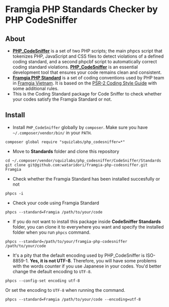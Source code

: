 # Framgia PHP Standards Checker by PHP CodeSniffer

## About
- **[PHP_CodeSniffer](https://github.com/squizlabs/PHP_CodeSniffer)** is a set of two PHP scripts; the main phpcs script that tokenizes PHP, JavaScript and CSS files to detect violations of a defined coding standard, and a second phpcbf script to automatically correct coding standard violations. **[PHP_CodeSniffer](https://github.com/squizlabs/PHP_CodeSniffer)** is an essential development tool that ensures your code remains clean and consistent.
- **[Framgia PHP Standard](https://github.com/framgia/coding-standards/blob/master/eng/README.md#php)** is a set of coding conventions used by PHP team in [Framgia Vietnam](http://framgia.vn/). It is based on the [PSR-2 Coding Style Guide](https://github.com/php-fig/fig-standards/blob/master/accepted/PSR-2-coding-style-guide.md) with some additional rules.
- This is the Coding Standard package for Code Sniffer to check whether your codes satisfy the Framgia Standard or not.

## Install
- Install `PHP_CodeSniffer` globally by `composer`. Make sure you have `~/.composer/vendor/bin/` in your `PATH`.
```
composer global require "squizlabs/php_codesniffer=*"
```
- Move to **Standards** folder and clone this repository
```
cd ~/.composer/vendor/squizlabs/php_codesniffer/CodeSniffer/Standards
git clone git@github.com:wataridori/framgia-php-codesniffer.git Framgia
```
- Check whether the Framgia Standard has been installed succesfully or not
```
phpcs -i
```
- Check your code using Framgia Standard
```
phpcs --standard=Framgia /path/to/your/code
```
- If you do not want to install this package inside **CodeSniffer Standards** folder, you can clone it to everywhere you want and specify the installed folder when you run `phpcs` command.
```
phpcs --standard=/path/to/your/framgia-php-codesniffer /path/to/your/code
```
- It's a pity that the default encoding used by PHP_CodeSniffer is ISO-8859-1. **Yes, it is not UTF-8**.
Therefore, you will have some problems with the words counter if you use Japanese in your codes.
You'd better change the default encoding to `UTF-8`.
```
phpcs --config-set encoding utf-8
```
Or set the encoding to `UTF-8` when running the command.
```
phpcs --standard=Framgia /path/to/your/code --encoding=utf-8
```
